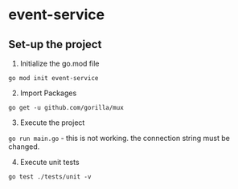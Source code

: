 # event-service

## Set-up the project

1. Initialize the go.mod file

`go mod init event-service`

2. Import Packages  

`go get -u github.com/gorilla/mux`

3. Execute the project

`go run main.go` - this is not working. the connection string must be changed.

4. Execute unit tests

`go test ./tests/unit -v`